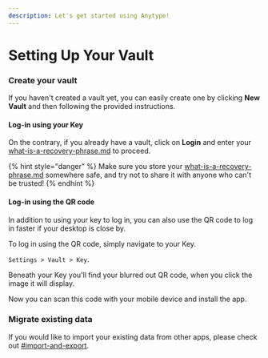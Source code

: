 ```yaml
---
description: Let's get started using Anytype!
---
```


# Setting Up Your Vault

### Create your vault

If you haven't created a vault yet, you can easily create one by clicking **New Vault** and then following the provided instructions.

#### Log-in using your Key

On the contrary, if you already have a vault, click on **Login** and enter your [what-is-a-recovery-phrase.md](../../data-and-security/what-is-a-recovery-phrase.md "mention") to proceed.

{% hint style="danger" %}
Make sure you store your [what-is-a-recovery-phrase.md](../../data-and-security/what-is-a-recovery-phrase.md "mention") somewhere safe, and try not to share it with anyone who can't be trusted!
{% endhint %}

#### Log-in using the QR code

In addition to using your key to log in, you can also use the QR code to log in faster if your desktop is close by.

To log in using the QR code, simply navigate to your Key.

`Settings > Vault > Key`.

Beneath your Key you'll find your blurred out QR code, when you click the image it will display.

Now you can scan this code with your mobile device and install the app.

### Migrate existing data

If you would like to import your existing data from other apps, please check out [#import-and-export](../space/space-settings.md#import-and-export "mention").
